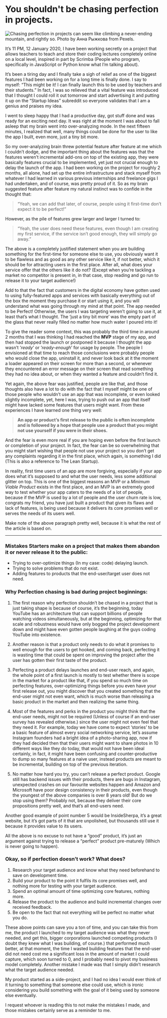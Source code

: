 # You shouldn't be chasing perfection in projects.

![Chasing perfection in projects can seem like climbing a never-ending mountain, and rightly so. Photo by Анна Рыжкова from Pexels.](https://firebasestorage.googleapis.com/v0/b/devesh-blog-3fbfc.appspot.com/o/postimages%2Fyou-shouldnt-be-chasing-perfection-in-projects%2Fprimaryimage.jpg?alt=media&token=ce42dd94-e6eb-4738-8526-b365afe0ac1d)

It’s 11 PM, 12 January 2020, I have been working secretly on a project that allows teachers to teach and store their coding lectures completely online on a local level, inspired in part by Scrimba (People who program, specifically in JavaScript or Python know what I’m talking about).

It’s been a tiring day and I finally take a sigh of relief as one of the biggest features I had been working on for a long time is finally done. I say to myself: “This might be it! I can finally launch this to be used by teachers and their students.” In fact, I was so relieved that a vital feature was introduced that I thought I could roll it out tomorrow and start advertising it and putting it up on the “Startup Ideas” subreddit so everyone validates that I am a genius and praises my idea.

I went to sleep happy that I had a productive day, got stuff done and was ready for an exciting next day. It was right at the moment I was about to fall asleep that my brain went into over-analyzing mode. In the next fifteen minutes, I realized that well, many things could be done for the user to like the app I built, even more, just a tiny bit more.

So my over-analyzing brain threw potential feature after feature at me which I couldn’t dodge, and the important thing about the features was that the features weren’t incremental add-ons on top of the existing app, they were basically features crucial to be implemented, yet just not crucial enough to delay the launch of the app. I had been working on the project for roughly 2 months, all alone, had set up the entire infrastructure and stack myself from whatever I had learned in various previous internships and freelance gigs I had undertaken, and of course, was pretty proud of it. So as my brain suggested feature after feature my natural instinct was to confide in the thought that:

> “Yeah, we can add that later, of course, people using it first-time don’t expect it to be perfect!”

However, as the pile of features grew larger and larger I turned to:
> “Yeah, the user does need these features, even though I am creating my first service, if the service isn’t good enough, they will simply go away.”

The above is a completely justified statement when you are building something for the first-time for someone else to use, you obviously want it to be flawless and as good as any other service like it, if not better, which it should be for attracting users in the first place. After all, what does your service offer that the others like it do not? (Except when you’re tackling a market no competitor is present in, in that case, stop reading and go run to release it to your target audience!)

Add to that the fact that customers in the digital economy have gotten used to using fully-featured apps and services with basically everything out of the box the moment they purchase it or start using it, and you will understand what was going through my mind at that point. The app needed to be Perfect! Otherwise, the users I was targeting weren’t going to use it, at least that’s what I thought. The ‘just a tiny bit more’ was the empty part of the glass that never really filled no matter how much water I poured into it!

To give the reader some context, this was probably the third time in around 2 months that I was thinking I had reached the **MVP** stage of my app, and then had stopped the launch or postponed it because I thought the app wasn’t ‘*ready*’ or ‘*ready-enough*’ for usage by people. The people I envisioned at that time to reach those conclusions were probably people who would close the app, uninstall it, and never look back at it the moment a loader appeared on their screen for more than a second, or whenever they encountered an error message on their screen that read something they had no idea about, or when they wanted a feature and couldn’t find it.

Yet again, the above fear was justified, people are like that, and those thoughts also have a lot to do with the fact that I myself might be one of those people who wouldn’t use an app that was incomplete, or even looked slightly incomplete, yet, here I was, trying to push out an app that itself might have lacked some features that users might want. From these experiences I have learned one thing very well:

> **An app or product’s first release to the public is often incomplete and is followed by a hope that people use a product that you might not use yourself if you were in their shoes.**


And the fear is even more real if you are hoping even before the first launch or completion of your project. In fact, the fear can be so overwhelming that you might start wishing that people not use your project so you don’t get any complaints regarding it in the first place, which again, is something I did (This is also a reference to The Lean Startup).

In reality, first time users of an app are more forgiving, especially if your app does what it’s supposed to and what the user needs, less some additional glitter on top. This is one of the biggest reasons an MVP or a *Minimum Viable Product* exists in the first place, and an MVP is an extremely good way to test whether your app caters to the needs of a lot of people, because if the MVP is used by a lot of people and the user churn rate is low, congrats my friend, you have just built a product that given its flaws and lack of features, is being used because it delivers its core promises well or serves the needs of its users well.

Make note of the above paragraph pretty well, because it is what the rest of the article is based on.

---

### Mistakes Starters make on a project that makes them abandon it or never release it to the public:
- Trying to over-optimize things (In my case: code) delaying launch.
- Trying to solve problems that do not exist.
- Adding features to products that the end-user/target user does not need.

### Why Perfection chasing is bad during project beginnings:
1. The first reason why perfection shouldn’t be chased in a project that is just taking shape is because of course, it’s the beginning, today YouTube has an architecture that can support billions of people watching videos simultaneously, but at the beginning, optimizing for that scale and robustness would have only bogged the project development down and might have even gotten people laughing at the guys coding YouTube into existence.

2. Another reason is that a product only needs to do what it promises to well enough for the users to get hooked, and coming back, perfecting it is wasting time that could be spent on improving the project after the user has gotten their first taste of the product.

3. Perfecting a product delays launches and end-user reach, and again, the whole point of a first launch is mostly to test whether there is scope in the market for a product like that, if you spend so much time on perfecting features, over-optimizing things before you even have your first release out, you might discover that you created something that the end-user might not even want, which is much worse than releasing a basic product in the market and then realizing the same thing.

4. Most of the features and perks in the product you might think that the end-user needs, might not be required (Unless of course if an end-user survey has revealed otherwise.) since the user might not even feel that they need it. For example, today we have come to expect ‘stories’ to be a basic feature of almost every social networking service, let’s assume Instagram founders had a bright idea of a photo-sharing app, now if they had decided then that their users might want to share photos in 10 different ways like they do today, that would not have been ideal certainly, in fact, it might have been confusing and counter-productive to dump so many features at a naive user, instead products are meant to be incremental, building on top of the previous iteration.

5. No matter how hard you try, you can’t release a perfect product. Google still has backend issues with their products, there are bugs in Instagram, unexpected crashes on our favourite websites happen and Amazon and Microsoft have poor design consistency in their products, even though the youngest of the above companies is over 8 years old!
But do we stop using them? Probably not, because they deliver their core propositions pretty well, and that’s all end-users need.

Another good example of point number 5 would be InsideSherpa, it’s a great website, but it’s got parts of it that are unpolished, but thousands still use it because it provides value to its users.

All the above is no excuse to not have a “good” product, it’s just an argument against trying to release a “perfect” product pre-maturely (Which is never going to happen).

### Okay, so if perfection doesn’t work? What does?

1. Research your target audience and know what they need beforehand to save on development time.
2. Build your product to the point it fulfils its core promises well, and nothing more for testing with your target audience.
3. Spend an optimal amount of time optimizing core features, nothing more.
4. Release the product to the audience and build incremental changes over received feedback.
5. Be open to the fact that not everything will be perfect no matter what you do.

These above points can save you a ton of time, and you can take this from me, the product I launched to my target audience was what they never needed, and get this, bigger corporations launched competing products (I doubt they knew what I was building, of course.) that performed much better, at that moment, the time I wasted building features that the end-user did not need cost me a significant loss in the amount of market I could capture, which soon turned to 0, and I probably need to pivot my business model completely. Another mistake I made was that I simply didn’t research what the target audience needed.

My product started as a side-project, and I had no idea I would ever think of it turning to something that someone else could use, which is ironic considering you build something with the goal of it being used by someone else eventually.

I request whoever is reading this to not make the mistakes I made, and those mistakes certainly serve as a reminder to me.